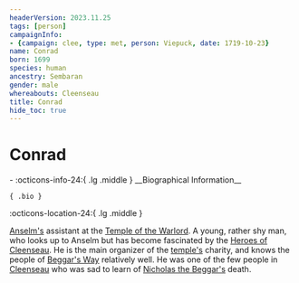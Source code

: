 ```yaml
---
headerVersion: 2023.11.25
tags: [person]
campaignInfo:
- {campaign: clee, type: met, person: Viepuck, date: 1719-10-23}
name: Conrad
born: 1699
species: human
ancestry: Sembaran
gender: male
whereabouts: Cleenseau
title: Conrad
hide_toc: true
---
```

# Conrad
<div class="grid cards ext-narrow-margin ext-one-column" markdown>
- :octicons-info-24:{ .lg .middle } __Biographical Information__

    { .bio }

</div>



:octicons-location-24:{ .lg .middle }   


[Anselm's](<./anselm.md>) assistant at the [Temple of the Warlord](<../../gazetteer/greater-sembara/sembara/barony-of-aveil/cleenseau-region/cleenseau/temple-of-the-warlord-in-cleenseau.md>). A young, rather shy man, who looks up to Anselm but has become fascinated by the [Heroes of Cleenseau](<../pcs/cleenseau/heroes-of-cleenseau.md>). He is the main organizer of the [temple's](<../../gazetteer/greater-sembara/sembara/barony-of-aveil/cleenseau-region/cleenseau/temple-of-the-warlord-in-cleenseau.md>) charity, and knows the people of [Beggar's Way](<../../gazetteer/greater-sembara/sembara/barony-of-aveil/cleenseau-region/cleenseau/beggar-s-way.md>) relatively well. He was one of the few people in [Cleenseau](<../../gazetteer/greater-sembara/sembara/barony-of-aveil/cleenseau-region/cleenseau/cleenseau.md>) who was sad to learn of [Nicholas the Beggar's](<./nicholas-the-beggar.md>) death.


